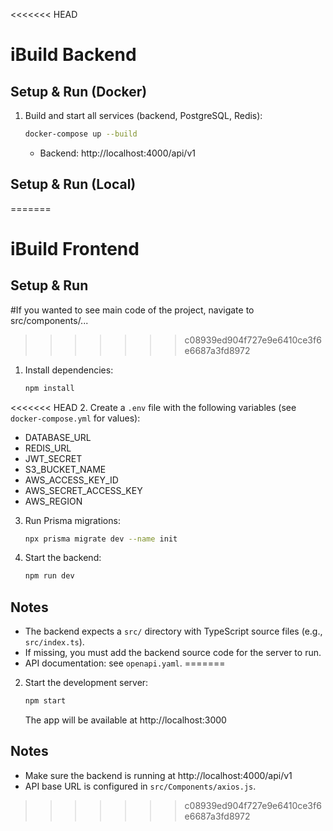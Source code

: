 <<<<<<< HEAD
# iBuild Backend

## Setup & Run (Docker)

1. Build and start all services (backend, PostgreSQL, Redis):
   ```bash
   docker-compose up --build
   ```
   - Backend: http://localhost:4000/api/v1

## Setup & Run (Local)

=======
# iBuild Frontend

## Setup & Run
#If you wanted to see main code of the project, navigate to src/components/...
>>>>>>> c08939ed904f727e9e6410ce3f6e6687a3fd8972
1. Install dependencies:
   ```bash
   npm install
   ```
<<<<<<< HEAD
2. Create a `.env` file with the following variables (see `docker-compose.yml` for values):
   - DATABASE_URL
   - REDIS_URL
   - JWT_SECRET
   - S3_BUCKET_NAME
   - AWS_ACCESS_KEY_ID
   - AWS_SECRET_ACCESS_KEY
   - AWS_REGION
3. Run Prisma migrations:
   ```bash
   npx prisma migrate dev --name init
   ```
4. Start the backend:
   ```bash
   npm run dev
   ```

## Notes
- The backend expects a `src/` directory with TypeScript source files (e.g., `src/index.ts`).
- If missing, you must add the backend source code for the server to run.
- API documentation: see `openapi.yaml`. 
=======
2. Start the development server:
   ```bash
   npm start
   ```
   The app will be available at http://localhost:3000

## Notes
- Make sure the backend is running at http://localhost:4000/api/v1
- API base URL is configured in `src/Components/axios.js`. 
>>>>>>> c08939ed904f727e9e6410ce3f6e6687a3fd8972
